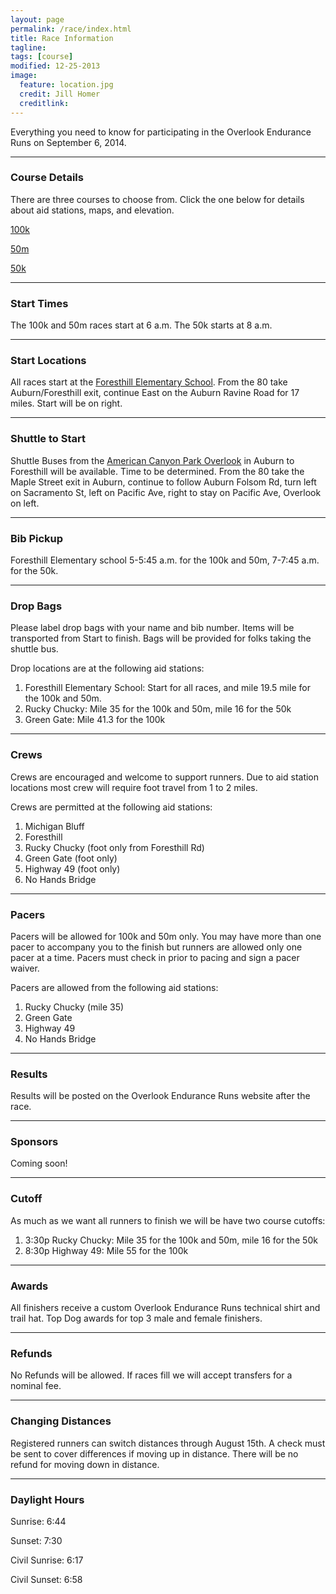 ```yaml
---
layout: page
permalink: /race/index.html
title: Race Information
tagline: 
tags: [course]
modified: 12-25-2013
image:
  feature: location.jpg
  credit: Jill Homer
  creditlink: 
---
```


<p class="lead">Everything you need to know for participating in the Overlook Endurance Runs on September 6, 2014.</p>

<hr>

### Course Details

There are three courses to choose from. Click the one below for details about aid stations, maps, and elevation.

<a href="{{ site.url }}/course/100k">100k</a>

<a href="{{ site.url }}/course/50m">50m</a>

<a href="{{ site.url }}/course/50k">50k</a>

<hr>

### Start Times

The 100k and 50m races start at 6 a.m. The 50k starts at 8 a.m.

<hr>

### Start Locations

All races start at the <a target="_blank" href="http://goo.gl/63kN9b">Foresthill Elementary School</a>. From the 80 take Auburn/Foresthill exit, continue East on the Auburn Ravine Road for 17 miles. Start will be on right.

<hr>

### Shuttle to Start

Shuttle Buses from the <a href="http://goo.gl/k9Kqrq" target="_blank">American Canyon Park Overlook</a> in Auburn to Foresthill will be available. Time to be determined. From the 80 take the Maple Street exit in Auburn, continue to follow Auburn Folsom Rd, turn left on Sacramento St, left on Pacific Ave, right to stay on Pacific Ave, Overlook on left.

<hr>

### Bib Pickup

Foresthill Elementary school 5-5:45 a.m. for the 100k and 50m, 7-7:45 a.m. for the 50k.

<hr>


### Drop Bags

Please label drop bags with your name and bib number. Items will be transported from Start to finish.  Bags will be provided for folks taking the shuttle bus. 

Drop locations are at the following aid stations:

<ol>
	<li>Foresthill Elementary School: Start for all races, and mile 19.5 mile for the 100k and 50m.</li>
	<li>Rucky Chucky: Mile 35 for the 100k and 50m, mile 16 for the 50k</li>
	<li>Green Gate: Mile 41.3 for the 100k</li>
</ol>

<hr>

### Crews

Crews are encouraged and welcome to support runners. Due to aid station locations most crew will require foot travel from 1 to 2 miles.   

Crews are permitted at the following aid stations:

<ol>
	<li>Michigan Bluff</li>
	<li>Foresthill</li>
	<li>Rucky Chucky (foot only from Foresthill Rd)</li>
	<li>Green Gate (foot only)</li>
	<li>Highway 49 (foot only)</li>
	<li>No Hands Bridge</li>
</ol>

<hr>

### Pacers

Pacers will be allowed for 100k and 50m only. You may have more than one pacer to accompany you to the finish but runners are allowed only one pacer at a time. Pacers must check in prior to pacing and sign a pacer waiver.  

Pacers are allowed from the following aid stations:

<ol>
	<li>Rucky Chucky (mile 35)</li>
	<li>Green Gate</li>
	<li>Highway 49</li>
	<li>No Hands Bridge</li>
</ol>

<hr>


### Results

Results will be posted on the Overlook Endurance Runs website after the race.

<hr>

### Sponsors

Coming soon!

<hr>

### Cutoff

As much as we want all runners to finish we will be have two course cutoffs:

<ol>
	<li>3:30p Rucky Chucky: Mile 35 for the 100k and 50m, mile 16 for the 50k</li>
	<li>8:30p Highway 49: Mile 55 for the 100k</li>
</ol>

<hr>

### Awards

All finishers receive a custom Overlook Endurance Runs technical shirt and trail hat. Top Dog awards for top 3 male and female finishers.

<hr>


### Refunds

No Refunds will be allowed. If races fill we will accept transfers for a nominal fee. 

<hr>

### Changing Distances

Registered runners can switch distances through August 15th. A check must be sent to cover differences if moving up in distance. There will be no refund for moving down in distance. 

<hr>

### Daylight Hours

Sunrise: 6:44

Sunset: 7:30

Civil Sunrise: 6:17

Civil Sunset: 6:58

